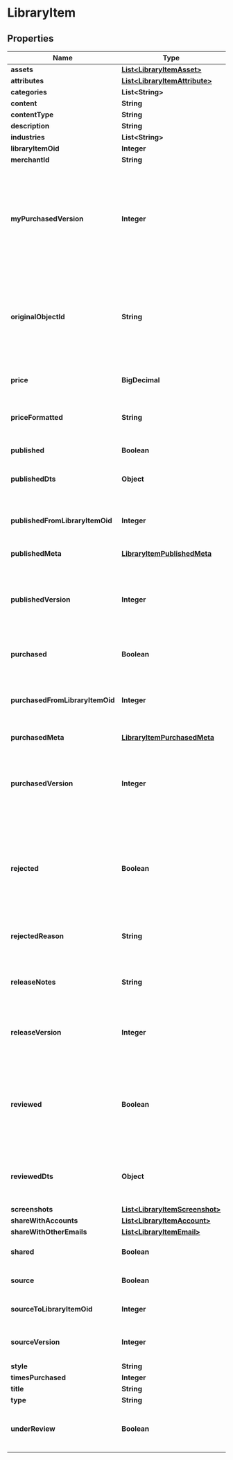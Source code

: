 

# LibraryItem


## Properties

| Name | Type | Description | Notes |
|------------ | ------------- | ------------- | -------------|
|**assets** | [**List&lt;LibraryItemAsset&gt;**](LibraryItemAsset.md) |  |  [optional] |
|**attributes** | [**List&lt;LibraryItemAttribute&gt;**](LibraryItemAttribute.md) |  |  [optional] |
|**categories** | **List&lt;String&gt;** |  |  [optional] |
|**content** | **String** |  |  [optional] |
|**contentType** | **String** |  |  [optional] |
|**description** | **String** |  |  [optional] |
|**industries** | **List&lt;String&gt;** |  |  [optional] |
|**libraryItemOid** | **Integer** |  |  [optional] |
|**merchantId** | **String** |  |  [optional] |
|**myPurchasedVersion** | **Integer** | If this is a public item and the merchant has already purchased it, this is their version.  If not yet purchased, this will be zero.  This value will only be populated during a searchPublicItems() call. |  [optional] |
|**originalObjectId** | **String** | This id points to the original object that was added to the library. For flows and campaigns, this is a uuid string.  For upsells, it is an oid integer.  For transactional_emails, it is an email name. |  [optional] |
|**price** | **BigDecimal** | The price of the published item.  Null for any private library items. |  [optional] |
|**priceFormatted** | **String** | The formatted price of the published item.  Null for any private library items. |  [optional] |
|**published** | **Boolean** | True if this library item is a published item (not source) |  [optional] |
|**publishedDts** | **Object** | The timestamp of the last published version |  [optional] |
|**publishedFromLibraryItemOid** | **Integer** | The source item used to publish this item.  This allows for comparisons between source and published |  [optional] |
|**publishedMeta** | [**LibraryItemPublishedMeta**](LibraryItemPublishedMeta.md) |  |  [optional] |
|**publishedVersion** | **Integer** | The source version when this item was published.  This allows for out-of-date alerts to be shown when there is a difference between source and published |  [optional] |
|**purchased** | **Boolean** | True if this library item has been purchased |  [optional] |
|**purchasedFromLibraryItemOid** | **Integer** | The published item that was purchased to make this item.  This allows for comparisons between published and purchased |  [optional] |
|**purchasedMeta** | [**LibraryItemPurchasedMeta**](LibraryItemPurchasedMeta.md) |  |  [optional] |
|**purchasedVersion** | **Integer** | The published version when this item was purchased.  This allows for out-of-date alerts to be shown when there is a difference between published and purchased |  [optional] |
|**rejected** | **Boolean** | Any published library reviewed by UltraCart staff for malicious or inappropriate content will have this flag set to true.  This is always false for non-published items |  [optional] |
|**rejectedReason** | **String** | Any rejected published item will have this field populated with the reason. |  [optional] |
|**releaseNotes** | **String** | Release notes specific to each published version and only appearing on public items. |  [optional] |
|**releaseVersion** | **Integer** | This counter records how many times a library item has been published.  This is used to show version history. |  [optional] |
|**reviewed** | **Boolean** | Any published library items must be reviewed by UltraCart staff for malicious content.  This flag shows the status of that review.  This is always false for non-published items |  [optional] |
|**reviewedDts** | **Object** | This is the timestamp for a published items formal review by UltraCart staff for malicious content. |  [optional] |
|**screenshots** | [**List&lt;LibraryItemScreenshot&gt;**](LibraryItemScreenshot.md) |  |  [optional] |
|**shareWithAccounts** | [**List&lt;LibraryItemAccount&gt;**](LibraryItemAccount.md) |  |  [optional] |
|**shareWithOtherEmails** | [**List&lt;LibraryItemEmail&gt;**](LibraryItemEmail.md) |  |  [optional] |
|**shared** | **Boolean** | True if this item is shared from another merchant account |  [optional] |
|**source** | **Boolean** | True if this library item has been published |  [optional] |
|**sourceToLibraryItemOid** | **Integer** | This oid points to the published library item, if there is one. |  [optional] |
|**sourceVersion** | **Integer** | The version of this item.  Increment every time the item is saved. |  [optional] |
|**style** | **String** |  |  [optional] |
|**timesPurchased** | **Integer** |  |  [optional] |
|**title** | **String** |  |  [optional] |
|**type** | **String** |  |  [optional] |
|**underReview** | **Boolean** | True if this library item was published but is awaiting review from UltraCart staff. |  [optional] |




